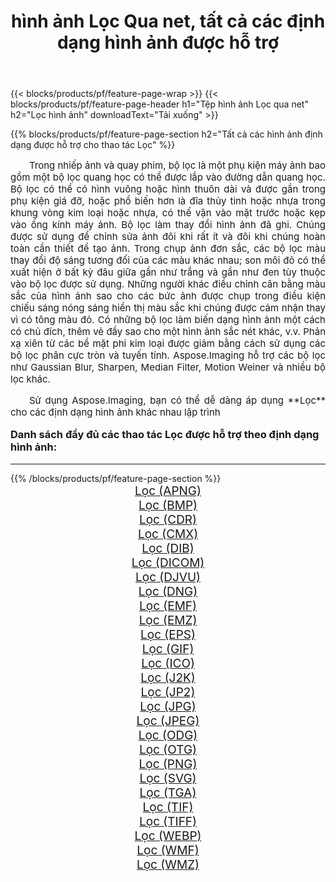 ﻿---
title: hình ảnh Lọc Qua net, tất cả các định dạng hình ảnh được hỗ trợ 
weight: 3920
url: /vi/net/filter/ 
lang: vi
langdirlevel: 2
locales: zh-hans,ja,it,ru,de,es,fr,nl,id,lt,pl,pt,vi,tr,ko,zh-hant,ar,hi,th,sv,cs,uk,he
description: Sử dụng Aspose.Imaging, bạn có thể dễ dàng Lọc hình ảnh qua net
---

{{< blocks/products/pf/feature-page-wrap >}}
{{< blocks/products/pf/feature-page-header h1="Tệp hình ảnh Lọc qua net" h2="Lọc hình ảnh" downloadText="Tải xuống" >}}


{{% blocks/products/pf/feature-page-section  h2="Tất cả các hình ảnh định dạng được hỗ trợ cho thao tác Lọc" %}}
<p align="justify" style="text-indent:2em;font-size:15px;">
Trong nhiếp ảnh và quay phim, bộ lọc là một phụ kiện máy ảnh bao gồm một bộ lọc quang học có thể được lắp vào đường dẫn quang học. Bộ lọc có thể có hình vuông hoặc hình thuôn dài và được gắn trong phụ kiện giá đỡ, hoặc phổ biến hơn là đĩa thủy tinh hoặc nhựa trong khung vòng kim loại hoặc nhựa, có thể vặn vào mặt trước hoặc kẹp vào ống kính máy ảnh. Bộ lọc làm thay đổi hình ảnh đã ghi. Chúng được sử dụng để chỉnh sửa ảnh đôi khi rất ít và đôi khi chúng hoàn toàn cần thiết để tạo ảnh. Trong chụp ảnh đơn sắc, các bộ lọc màu thay đổi độ sáng tương đối của các màu khác nhau; son môi đỏ có thể xuất hiện ở bất kỳ đâu giữa gần như trắng và gần như đen tùy thuộc vào bộ lọc được sử dụng. Những người khác điều chỉnh cân bằng màu sắc của hình ảnh sao cho các bức ảnh được chụp trong điều kiện chiếu sáng nóng sáng hiển thị màu sắc khi chúng được cảm nhận thay vì có tông màu đỏ. Có những bộ lọc làm biến dạng hình ảnh một cách có chủ đích, thêm vẻ đầy sao cho một hình ảnh sắc nét khác, v.v. Phản xạ xiên từ các bề mặt phi kim loại được giảm bằng cách sử dụng các bộ lọc phân cực tròn và tuyến tính. Aspose.Imaging hỗ trợ các bộ lọc như Gaussian Blur, Sharpen, Median Filter, Motion Weiner và nhiều bộ lọc khác.
</p>
<p align="justify" style="text-indent:2em;font-size:15px;">
Sử dụng Aspose.Imaging, bạn có thể dễ dàng áp dụng **Lọc** cho các định dạng hình ảnh khác nhau lập trình
</p>
<h3 style="margin-top:16px;">
Danh sách đầy đủ các thao tác Lọc được hỗ trợ theo định dạng hình ảnh:
</h3>
<hr/>
{{% /blocks/products/pf/feature-page-section %}}
<div class="container-fluid productfamilypage bg-gray">
    <div class="convertypes bg-gray agp-content section">
        <div class="container">
		<div class="row other-converters" style="gap: 10px;font-size: 19px;text-align:center;">
		    <div class='col-md-3 other-converter remove-lp remove-rp'><a href="/imaging/vi/net/filter/apng/" style="padding:15px;">Lọc (APNG)</a></div><div class='col-md-3 other-converter remove-lp remove-rp'><a href="/imaging/vi/net/filter/bmp/" style="padding:15px;">Lọc (BMP)</a></div><div class='col-md-3 other-converter remove-lp remove-rp'><a href="/imaging/vi/net/filter/cdr/" style="padding:15px;">Lọc (CDR)</a></div><div class='col-md-3 other-converter remove-lp remove-rp'><a href="/imaging/vi/net/filter/cmx/" style="padding:15px;">Lọc (CMX)</a></div><div class='col-md-3 other-converter remove-lp remove-rp'><a href="/imaging/vi/net/filter/dib/" style="padding:15px;">Lọc (DIB)</a></div><div class='col-md-3 other-converter remove-lp remove-rp'><a href="/imaging/vi/net/filter/dicom/" style="padding:15px;">Lọc (DICOM)</a></div><div class='col-md-3 other-converter remove-lp remove-rp'><a href="/imaging/vi/net/filter/djvu/" style="padding:15px;">Lọc (DJVU)</a></div><div class='col-md-3 other-converter remove-lp remove-rp'><a href="/imaging/vi/net/filter/dng/" style="padding:15px;">Lọc (DNG)</a></div><div class='col-md-3 other-converter remove-lp remove-rp'><a href="/imaging/vi/net/filter/emf/" style="padding:15px;">Lọc (EMF)</a></div><div class='col-md-3 other-converter remove-lp remove-rp'><a href="/imaging/vi/net/filter/emz/" style="padding:15px;">Lọc (EMZ)</a></div><div class='col-md-3 other-converter remove-lp remove-rp'><a href="/imaging/vi/net/filter/eps/" style="padding:15px;">Lọc (EPS)</a></div><div class='col-md-3 other-converter remove-lp remove-rp'><a href="/imaging/vi/net/filter/gif/" style="padding:15px;">Lọc (GIF)</a></div><div class='col-md-3 other-converter remove-lp remove-rp'><a href="/imaging/vi/net/filter/ico/" style="padding:15px;">Lọc (ICO)</a></div><div class='col-md-3 other-converter remove-lp remove-rp'><a href="/imaging/vi/net/filter/j2k/" style="padding:15px;">Lọc (J2K)</a></div><div class='col-md-3 other-converter remove-lp remove-rp'><a href="/imaging/vi/net/filter/jp2/" style="padding:15px;">Lọc (JP2)</a></div><div class='col-md-3 other-converter remove-lp remove-rp'><a href="/imaging/vi/net/filter/jpg/" style="padding:15px;">Lọc (JPG)</a></div><div class='col-md-3 other-converter remove-lp remove-rp'><a href="/imaging/vi/net/filter/jpeg/" style="padding:15px;">Lọc (JPEG)</a></div><div class='col-md-3 other-converter remove-lp remove-rp'><a href="/imaging/vi/net/filter/odg/" style="padding:15px;">Lọc (ODG)</a></div><div class='col-md-3 other-converter remove-lp remove-rp'><a href="/imaging/vi/net/filter/otg/" style="padding:15px;">Lọc (OTG)</a></div><div class='col-md-3 other-converter remove-lp remove-rp'><a href="/imaging/vi/net/filter/png/" style="padding:15px;">Lọc (PNG)</a></div><div class='col-md-3 other-converter remove-lp remove-rp'><a href="/imaging/vi/net/filter/svg/" style="padding:15px;">Lọc (SVG)</a></div><div class='col-md-3 other-converter remove-lp remove-rp'><a href="/imaging/vi/net/filter/tga/" style="padding:15px;">Lọc (TGA)</a></div><div class='col-md-3 other-converter remove-lp remove-rp'><a href="/imaging/vi/net/filter/tif/" style="padding:15px;">Lọc (TIF)</a></div><div class='col-md-3 other-converter remove-lp remove-rp'><a href="/imaging/vi/net/filter/tiff/" style="padding:15px;">Lọc (TIFF)</a></div><div class='col-md-3 other-converter remove-lp remove-rp'><a href="/imaging/vi/net/filter/webp/" style="padding:15px;">Lọc (WEBP)</a></div><div class='col-md-3 other-converter remove-lp remove-rp'><a href="/imaging/vi/net/filter/wmf/" style="padding:15px;">Lọc (WMF)</a></div><div class='col-md-3 other-converter remove-lp remove-rp'><a href="/imaging/vi/net/filter/wmz/" style="padding:15px;">Lọc (WMZ)</a></div>
                </div>
        </div>
    </div>
</div>
<br/>
